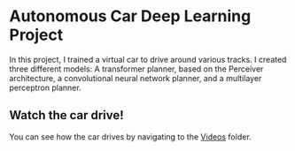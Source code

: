 # Autonomous Car Deep Learning Project

In this project, I trained a virtual car to drive around various tracks. I created three different models: A transformer planner, based on the Perceiver architecture, a convolutional neural network planner, and a multilayer perceptron planner.


## Watch the car drive!

You can see how the car drives by navigating to the [Videos](https://github.com/ryanxshah/self-driving-car/tree/main/videos) folder.
